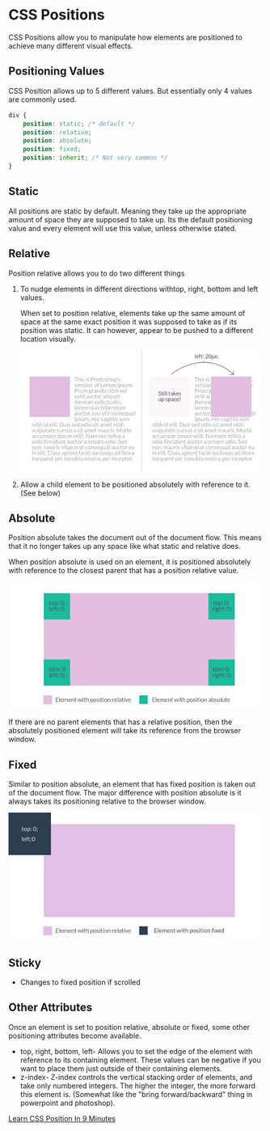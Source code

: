 # CSS Positions

CSS Positions allow you to manipulate how elements are positioned to achieve many different visual effects.

## Positioning Values

CSS Position allows up to 5 different values. But essentially only 4 values are commonly used.

```css
div {
    position: static; /* default */
    position: relative;
    position: absolute;
    position: fixed;
    position: inherit; /* Not very common */
}
```

## Static

All positions are static by default. Meaning they take up the appropriate amount of space they are supposed to take up. Its the default positioning value and every element will use this value, unless otherwise stated.

## Relative

Position relative allows you to do two different things

1. To nudge elements in different directions withtop, right, bottom and left values.

    When set to position relative, elements take up the same amount of space at the same exact position it was supposed to take as if its position was static.
    It can however, appear to be pushed to a different location visually.

    ![image](../../../media/CSS-Intro_CSS-Positions-image1.jpg)

2. Allow a child element to be positioned absolutely with reference to it. (See below)

## Absolute

Position absolute takes the document out of the document flow. This means that it no longer takes up any space like what static and relative does.

When position absolute is used on an element, it is positioned absolutely with reference to the closest parent that has a position relative value.

![image](../../../media/CSS-Intro_CSS-Positions-image2.jpg)

If there are no parent elements that has a relative position, then the absolutely positioned element will take its reference from the browser window.

## Fixed

Similar to position absolute, an element that has fixed position is taken out of the document flow. The major difference with position absolute is it always takes its positioning relative to the browser window.

![image](../../../media/CSS-Intro_CSS-Positions-image3.jpg)

## Sticky

- Changes to fixed position if scrolled

## Other Attributes

Once an element is set to position relative, absolute or fixed, some other positioning attributes become available.

- top, right, bottom, left- Allows you to set the edge of the element with reference to its containing element. These values can be negative if you want to place them just outside of their containing elements.
- z-index- Z-index controls the vertical stacking order of elements, and take only numbered integers. The higher the integer, the more forward this element is. (Somewhat like the "bring forward/backward" thing in powerpoint and photoshop).

[Learn CSS Position In 9 Minutes](https://www.youtube.com/watch?v=jx5jmI0UlXU)
